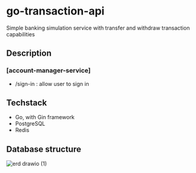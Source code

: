 # go-transaction-api
Simple banking simulation service with transfer and withdraw transaction capabilities

## Description
### [account-manager-service]
- /sign-in        : allow user to sign in 


## Techstack
- Go, with Gin framework
- PostgreSQL
- Redis

## Database structure
![erd drawio (1)](https://github.com/n9mi/go-transaction-api/assets/113373725/1eeef6f7-35da-491e-bec3-e69bd5d011a5)

##